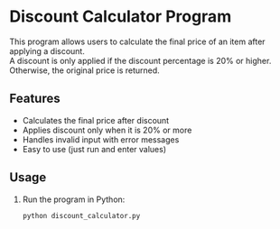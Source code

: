 # Discount Calculator Program
This program allows users to calculate the final price of an item after applying a discount.  
A discount is only applied if the discount percentage is 20% or higher. Otherwise, the original price is returned.

## Features
- Calculates the final price after discount
- Applies discount only when it is 20% or more
- Handles invalid input with error messages
- Easy to use (just run and enter values)


## Usage
1. Run the program in Python:
   ```bash
   python discount_calculator.py
